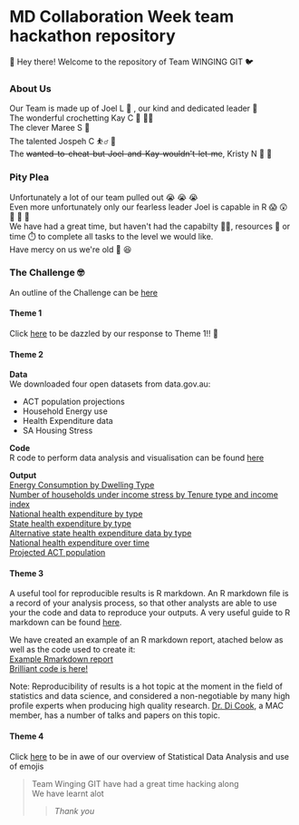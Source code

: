 # MD Collaboration Week team hackathon repository
:wave: Hey there! Welcome to the repository of Team WINGING GIT :bird:

### About Us 
Our Team is made up of Joel L :bearded_person: , our kind and dedicated leader :crown:  
The wonderful crochetting Kay C :yarn: :curly_haired_woman:  
The clever Maree S :woman:  
The talented Jospeh C :basketball_man: :basketball:  
The ~~wanted-to-cheat-but-Joel-and-Kay-wouldn't-let-me~~, Kristy N :fox_face: :woman:  

### Pity Plea
Unfortunately a lot of our team pulled out :sob: :sob: :sob:  
Even more unfortunately only our fearless leader Joel is capable in R :scream:	:astonished: :older_woman: :older_woman: :older_woman:   
We have had a great time, but haven't had the capabilty :technologist:, resources :money_with_wings: or time :stopwatch: to complete all tasks to the level we would like.   
Have mercy on us we're old :older_woman: :laughing:  

### The Challenge :nerd_face:
An outline of the Challenge can be [here](https://github.com/TNMDCollaborationWeek/Challenges)  
#### Theme 1
Click [here](https://github.com/jliffner/MDCollaborationWeek/blob/main/Theme%201.md) to be dazzled by our response to Theme 1!! :tada:
#### Theme 2
**Data**  
We downloaded four open datasets from data.gov.au:
- ACT population projections
- Household Energy use
- Health Expenditure data 
- SA Housing Stress

**Code**  
R code to perform data analysis and visualisation can be found [here](https://github.com/jliffner/MDCollaborationWeek/blob/main/Theme%202.R)  

**Output**  
[Energy Consumption by Dwelling Type](https://github.com/jliffner/MDCollaborationWeek/blob/main/energy_plot.png)  
[Number of households under income stress by Tenure type and income index](https://github.com/jliffner/MDCollaborationWeek/blob/main/housing_figure.png)  
[National health expenditure by type](https://github.com/jliffner/MDCollaborationWeek/blob/main/health_expenditure_plot1.png)  
[State health expenditure by type](https://github.com/jliffner/MDCollaborationWeek/blob/main/health_expenditure_plot2.png)  
[Alternative state health expenditure data by type](https://github.com/jliffner/MDCollaborationWeek/blob/main/health_expenditure_plot3a.png)  
[National health expenditure over time](https://github.com/jliffner/MDCollaborationWeek/blob/main/health_expenditure_plot3.png)  
[Projected ACT population](https://github.com/jliffner/MDCollaborationWeek/blob/main/population_plot1.png)  

#### Theme 3  
A useful tool for reproducible results is R markdown. An R markdown file is a record of your analysis process, so that other analysts are able to use your the code and data to reproduce your outputs. A very useful guide to R markdown can be found [here](https://andrewbtran.github.io/NICAR/2017/reproducibility-rmarkdown/rmarkdown.html).   

We have created an example of an R markdown report, atached below as well as the code used to create it:  
[Example Rmarkdown report](https://htmlpreview.github.io/?https://github.com/jliffner/MDCollaborationWeek/blob/main/Example%20Rmarkdown%20report.html)  
[Brilliant code is here!](https://github.com/jliffner/MDCollaborationWeek/blob/main/Rmarkdown_example.Rmd)


Note: Reproducibility of results is a hot topic at the moment in the field of statistics and data science, and considered a non-negotiable by many high profile experts when producing high quality research. [Dr. Di Cook](http://dicook.org/), a MAC member, has a number of talks and papers on this topic.



#### Theme 4
Click [here](https://github.com/jliffner/MDCollaborationWeek/blob/main/Theme%204.md) to be in awe of our overview of Statistical Data Analysis and use of emojis

> Team Winging GIT have had a great time hacking along  
> We have learnt alot  
> >_Thank you_ 




















